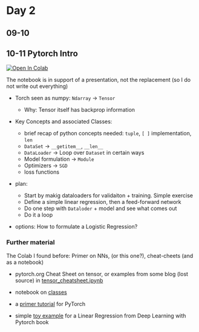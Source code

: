 # Day 2

## 09-10 

## 10-11 Pytorch Intro
[![Open In Colab](https://colab.research.google.com/assets/colab-badge.svg)](https://colab.research.google.com/github/Center-for-Health-Data-Science/IntroToML/blob/HEAD/Day2/pytorch_intro.ipynb)

The notebook is in support of a presentation, not the replacement (so I do not write out everything)

- Torch seen as numpy: `Ndarray` -> `Tensor`
	- Why: Tensor itself has backprop information
- Key Concepts and associated Classes: 
    - brief recap of python concepts needed: `tuple`, `[ ]` implementation, `len`
    - `DataSet` -> `__getitem__`, `__len__`
    - `DataLoader` -> Loop over `Dataset` in certain ways
    - Model formulation -> `Module`
    - Optimizers -> `SGD`
    - loss functions 

- plan:
    * Start by makig dataloaders for validaiton + training. Simple exercise
    * Define a simple linear regression, then a feed-forward network
    * Do one step with `Dataloder` + model and see what comes out
    * Do it a loop

- options: How to formulate a Logistic Regression?


### Further material
The Colab I found before: Primer on NNs, (or this one?), cheat-cheets (and as a notebook)

- pytorch.org Cheat Sheet on tensor, or examples from some blog (lost source) in [tensor_cheatsheet.ipynb](tensor_cheatsheet.ipynb)


- notebook on [classes](https://github.com/Center-for-Health-Data-Science/PythonTsunami/tree/fall2021/Classes)

- a [primer tutorial](https://github.com/sweetpand/PyTorch_fun/blob/master/pytorch_primer.ipynb) for PyTorch
- simple [toy example](https://github.com/deep-learning-with-pytorch/dlwpt-code/blob/master/p1ch6/1_neural_networks.ipynb) for a Linear Regression from Deep Learning with Pytorch book